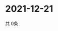 # 2021-12-21
  共 0条

  <!-- BEGIN -->
  <!-- 最后更新时间Tue Dec 21 2021 18:05:13 GMT+0000 (Coordinated Universal Time) -->
  
  <!-- END -->
  
  